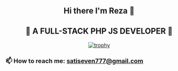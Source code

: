 
 

<div align="center">
 
 ## Hi there I'm Reza 👋
## 🔭  A FULL-STACK PHP JS DEVELOPER 👯
 
[![trophy](https://github-profile-trophy.vercel.app/?username=satiseven&theme=monokai&row=1&column=6)](https://github.com/ryo-ma/github-profile-trophy)

 </div>
 
### 📫  How to reach me: satiseven777@gmail.com
<!--
**satiseven/satiseven** is a ✨ _special_ ✨ repository because its `README.md` (this file) appears on your GitHub profile.

Here are some ideas to get you started:

- 🔭 I’m currently working on ...
- 🌱 I’m currently learning ...
- 👯 I’m looking to collaborate on ...
- 🤔 I’m looking for help with ...
- 💬 Ask me about ...
- 📫 How to reach me: ...
- 😄 Pronouns: ...
- ⚡ Fun fact: ...
-->
